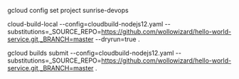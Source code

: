 gcloud config set project sunrise-devops

cloud-build-local --config=cloudbuild-nodejs12.yaml --substitutions=_SOURCE_REPO=https://github.com/wollowizard/hello-world-service.git,_BRANCH=master --dryrun=true .

gcloud builds submit  --config=cloudbuild-nodejs12.yaml --substitutions=_SOURCE_REPO=https://github.com/wollowizard/hello-world-service.git,_BRANCH=master .
